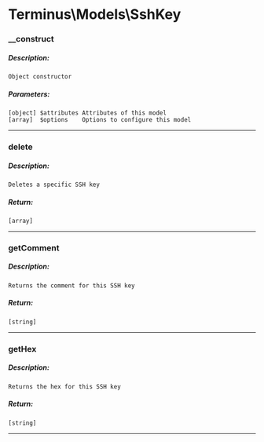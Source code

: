 # Terminus\Models\SshKey

### __construct
##### Description:
    Object constructor

##### Parameters:
    [object] $attributes Attributes of this model
    [array]  $options    Options to configure this model

---

### delete
##### Description:
    Deletes a specific SSH key

##### Return:
    [array]

---

### getComment
##### Description:
    Returns the comment for this SSH key

##### Return:
    [string]

---

### getHex
##### Description:
    Returns the hex for this SSH key

##### Return:
    [string]

---


